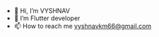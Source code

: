 - 👋 Hi, I’m VYSHNAV
- 🌱 I’m Flutter developer
- 📫 How to reach me vyshnavkm66@gmail.com
<!---
VYSHNAV676/VYSHNAV676 is a ✨ special ✨ repository because its `README.md` (this file) appears on your GitHub profile.
You can click the Preview link to take a look at your changes.
--->
